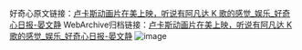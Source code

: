 好奇心原文链接：[卢卡斯动画片在美上映，听说有阿凡达 K 歌的感觉_娱乐_好奇心日报-晏文静](https://www.qdaily.com/articles/5547.html)
WebArchive归档链接：[卢卡斯动画片在美上映，听说有阿凡达 K 歌的感觉_娱乐_好奇心日报-晏文静](http://web.archive.org/web/20190623165014/https://www.qdaily.com/articles/5547.html)
![image](http://ww3.sinaimg.cn/large/007d5XDply1g3wha1uvw1j30u02q97wh)